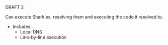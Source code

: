 DRAFT 2

Can execute Sharkles, resolving them and executing the code it resolved to.
  - Includes:
    - Local DNS
    - Line-by-line execution
